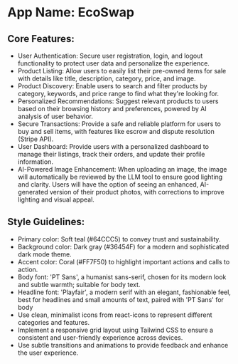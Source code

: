 # **App Name**: EcoSwap

## Core Features:

- User Authentication: Secure user registration, login, and logout functionality to protect user data and personalize the experience.
- Product Listing: Allow users to easily list their pre-owned items for sale with details like title, description, category, price, and image.
- Product Discovery: Enable users to search and filter products by category, keywords, and price range to find what they're looking for.
- Personalized Recommendations: Suggest relevant products to users based on their browsing history and preferences, powered by AI analysis of user behavior.
- Secure Transactions: Provide a safe and reliable platform for users to buy and sell items, with features like escrow and dispute resolution (Stripe API).
- User Dashboard: Provide users with a personalized dashboard to manage their listings, track their orders, and update their profile information.
- AI-Powered Image Enhancement: When uploading an image, the image will automatically be reviewed by the LLM tool to ensure good lighting and clarity. Users will have the option of seeing an enhanced, AI-generated version of their product photos, with corrections to improve lighting and visual appeal.

## Style Guidelines:

- Primary color: Soft teal (#64CCC5) to convey trust and sustainability.
- Background color: Dark gray (#36454F) for a modern and sophisticated dark mode theme.
- Accent color: Coral (#FF7F50) to highlight important actions and calls to action.
- Body font: 'PT Sans', a humanist sans-serif, chosen for its modern look and subtle warmth; suitable for body text.
- Headline font: 'Playfair', a modern serif with an elegant, fashionable feel, best for headlines and small amounts of text, paired with 'PT Sans' for body
- Use clean, minimalist icons from react-icons to represent different categories and features.
- Implement a responsive grid layout using Tailwind CSS to ensure a consistent and user-friendly experience across devices.
- Use subtle transitions and animations to provide feedback and enhance the user experience.